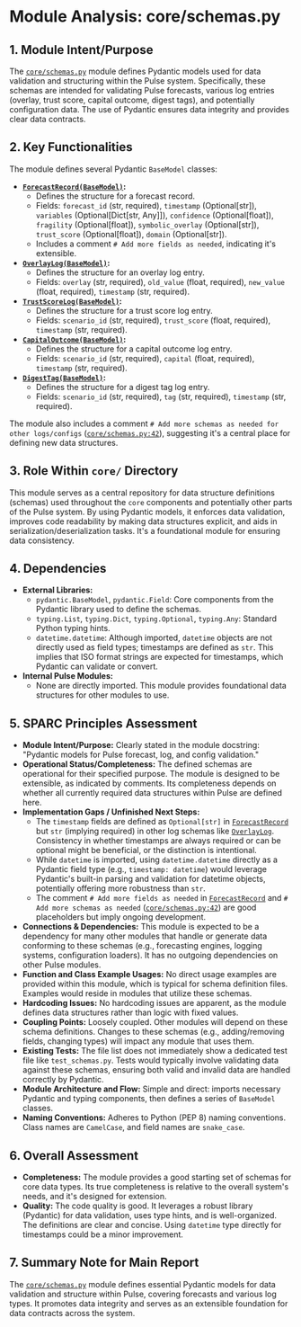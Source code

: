 # Module Analysis: core/schemas.py

## 1. Module Intent/Purpose

The [`core/schemas.py`](core/schemas.py:1) module defines Pydantic models used for data validation and structuring within the Pulse system. Specifically, these schemas are intended for validating Pulse forecasts, various log entries (overlay, trust score, capital outcome, digest tags), and potentially configuration data. The use of Pydantic ensures data integrity and provides clear data contracts.

## 2. Key Functionalities

The module defines several Pydantic `BaseModel` classes:

*   **[`ForecastRecord(BaseModel)`](core/schemas.py:10):**
    *   Defines the structure for a forecast record.
    *   Fields: `forecast_id` (str, required), `timestamp` (Optional[str]), `variables` (Optional[Dict[str, Any]]), `confidence` (Optional[float]), `fragility` (Optional[float]), `symbolic_overlay` (Optional[str]), `trust_score` (Optional[float]), `domain` (Optional[str]).
    *   Includes a comment `# Add more fields as needed`, indicating it's extensible.
*   **[`OverlayLog(BaseModel)`](core/schemas.py:21):**
    *   Defines the structure for an overlay log entry.
    *   Fields: `overlay` (str, required), `old_value` (float, required), `new_value` (float, required), `timestamp` (str, required).
*   **[`TrustScoreLog(BaseModel)`](core/schemas.py:27):**
    *   Defines the structure for a trust score log entry.
    *   Fields: `scenario_id` (str, required), `trust_score` (float, required), `timestamp` (str, required).
*   **[`CapitalOutcome(BaseModel)`](core/schemas.py:32):**
    *   Defines the structure for a capital outcome log entry.
    *   Fields: `scenario_id` (str, required), `capital` (float, required), `timestamp` (str, required).
*   **[`DigestTag(BaseModel)`](core/schemas.py:37):**
    *   Defines the structure for a digest tag log entry.
    *   Fields: `scenario_id` (str, required), `tag` (str, required), `timestamp` (str, required).

The module also includes a comment `# Add more schemas as needed for other logs/configs` ([`core/schemas.py:42`](core/schemas.py:42)), suggesting it's a central place for defining new data structures.

## 3. Role Within `core/` Directory

This module serves as a central repository for data structure definitions (schemas) used throughout the `core` components and potentially other parts of the Pulse system. By using Pydantic models, it enforces data validation, improves code readability by making data structures explicit, and aids in serialization/deserialization tasks. It's a foundational module for ensuring data consistency.

## 4. Dependencies

*   **External Libraries:**
    *   `pydantic.BaseModel`, `pydantic.Field`: Core components from the Pydantic library used to define the schemas.
    *   `typing.List`, `typing.Dict`, `typing.Optional`, `typing.Any`: Standard Python typing hints.
    *   `datetime.datetime`: Although imported, `datetime` objects are not directly used as field types; timestamps are defined as `str`. This implies that ISO format strings are expected for timestamps, which Pydantic can validate or convert.
*   **Internal Pulse Modules:**
    *   None are directly imported. This module provides foundational data structures for other modules to use.

## 5. SPARC Principles Assessment

*   **Module Intent/Purpose:** Clearly stated in the module docstring: "Pydantic models for Pulse forecast, log, and config validation."
*   **Operational Status/Completeness:** The defined schemas are operational for their specified purpose. The module is designed to be extensible, as indicated by comments. Its completeness depends on whether all currently required data structures within Pulse are defined here.
*   **Implementation Gaps / Unfinished Next Steps:**
    *   The `timestamp` fields are defined as `Optional[str]` in [`ForecastRecord`](core/schemas.py:12) but `str` (implying required) in other log schemas like [`OverlayLog`](core/schemas.py:25). Consistency in whether timestamps are always required or can be optional might be beneficial, or the distinction is intentional.
    *   While `datetime` is imported, using `datetime.datetime` directly as a Pydantic field type (e.g., `timestamp: datetime`) would leverage Pydantic's built-in parsing and validation for datetime objects, potentially offering more robustness than `str`.
    *   The comment `# Add more fields as needed` in [`ForecastRecord`](core/schemas.py:19) and `# Add more schemas as needed` ([`core/schemas.py:42`](core/schemas.py:42)) are good placeholders but imply ongoing development.
*   **Connections & Dependencies:** This module is expected to be a dependency for many other modules that handle or generate data conforming to these schemas (e.g., forecasting engines, logging systems, configuration loaders). It has no outgoing dependencies on other Pulse modules.
*   **Function and Class Example Usages:** No direct usage examples are provided within this module, which is typical for schema definition files. Examples would reside in modules that utilize these schemas.
*   **Hardcoding Issues:** No hardcoding issues are apparent, as the module defines data structures rather than logic with fixed values.
*   **Coupling Points:** Loosely coupled. Other modules will depend on these schema definitions. Changes to these schemas (e.g., adding/removing fields, changing types) will impact any module that uses them.
*   **Existing Tests:** The file list does not immediately show a dedicated test file like `test_schemas.py`. Tests would typically involve validating data against these schemas, ensuring both valid and invalid data are handled correctly by Pydantic.
*   **Module Architecture and Flow:** Simple and direct: imports necessary Pydantic and typing components, then defines a series of `BaseModel` classes.
*   **Naming Conventions:** Adheres to Python (PEP 8) naming conventions. Class names are `CamelCase`, and field names are `snake_case`.

## 6. Overall Assessment

*   **Completeness:** The module provides a good starting set of schemas for core data types. Its true completeness is relative to the overall system's needs, and it's designed for extension.
*   **Quality:** The code quality is good. It leverages a robust library (Pydantic) for data validation, uses type hints, and is well-organized. The definitions are clear and concise. Using `datetime` type directly for timestamps could be a minor improvement.

## 7. Summary Note for Main Report

The [`core/schemas.py`](core/schemas.py:1) module defines essential Pydantic models for data validation and structure within Pulse, covering forecasts and various log types. It promotes data integrity and serves as an extensible foundation for data contracts across the system.